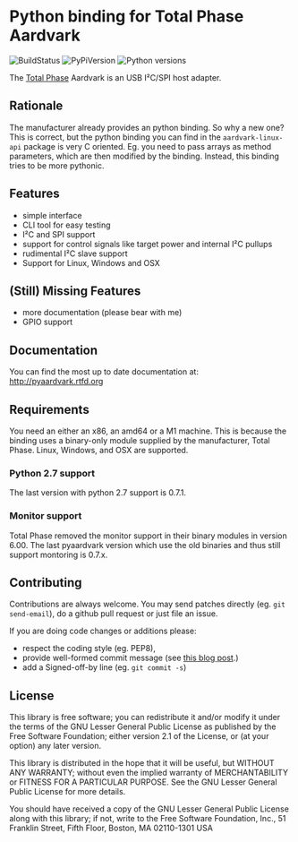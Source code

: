 # Python binding for Total Phase Aardvark

![BuildStatus](https://github.com/kontron/python-aardvark/actions/workflows/python-package.yml/badge.svg)
![PyPiVersion](https://badge.fury.io/py/pyaardvark.svg)
![Python versions](https://img.shields.io/pypi/pyversions/pyaardvark.svg)

The [Total Phase](http://www.totalphase.com) Aardvark is an USB I²C/SPI
host adapter.

## Rationale

The manufacturer already provides an python binding. So why a new one?
This is correct, but the python binding you can find in the
`aardvark-linux-api` package is very C oriented. Eg. you need to pass
arrays as method parameters, which are then modified by the binding.
Instead, this binding tries to be more pythonic.

## Features

- simple interface
- CLI tool for easy testing
- I²C and SPI support
- support for control signals like target power and internal I²C
  pullups
- rudimental I²C slave support
- Support for Linux, Windows and OSX

## (Still) Missing Features

- more documentation (please bear with me)
- GPIO support

## Documentation

You can find the most up to date documentation at:
<http://pyaardvark.rtfd.org>

## Requirements

You need an either an x86, an amd64 or a M1 machine. This is because the
binding uses a binary-only module supplied by the manufacturer, Total
Phase. Linux, Windows, and OSX are supported.

### Python 2.7 support

The last version with python 2.7 support is 0.7.1.

### Monitor support

Total Phase removed the monitor support in their binary modules in version 6.00.
The last pyaardvark version which use the old binaries and thus still support
montoring is 0.7.x.

## Contributing

Contributions are always welcome. You may send patches directly (eg. `git
send-email`), do a github pull request or just file an issue.

If you are doing code changes or additions please:
- respect the coding style (eg. PEP8),
- provide well-formed commit message (see [this blog
  post](http://tbaggery.com/2008/04/19/a-note-about-git-commit-messages.html).)
- add a Signed-off-by line (eg. `git commit -s`)

## License

This library is free software; you can redistribute it and/or modify it
under the terms of the GNU Lesser General Public License as published by
the Free Software Foundation; either version 2.1 of the License, or (at
your option) any later version.

This library is distributed in the hope that it will be useful, but WITHOUT
ANY WARRANTY; without even the implied warranty of MERCHANTABILITY or
FITNESS FOR A PARTICULAR PURPOSE. See the GNU Lesser General Public License
for more details.

You should have received a copy of the GNU Lesser General Public License
along with this library; if not, write to the Free Software Foundation,
Inc., 51 Franklin Street, Fifth Floor, Boston, MA 02110-1301 USA
